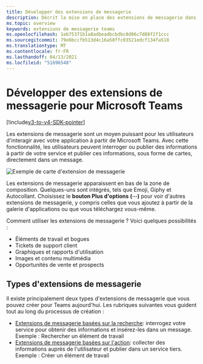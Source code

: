 ```yaml
---
title: Développer des extensions de messagerie
description: Décrit la mise en place des extensions de messagerie dans Microsoft Teams
ms.topic: overview
keywords: extensions de messagerie teams
ms.openlocfilehash: 1eb75371b1a8adbeadbcbdbc0d06c7d88f2f1ccc
ms.sourcegitcommit: 79e6bccfb513d4c16a58ffc03521edcf134fa518
ms.translationtype: MT
ms.contentlocale: fr-FR
ms.lasthandoff: 04/13/2021
ms.locfileid: "51696548"
---
```

# <a name="develop-messaging-extensions-for-microsoft-teams"></a>Développer des extensions de messagerie pour Microsoft Teams

[!include[v3-to-v4-SDK-pointer](~/includes/v3-to-v4-pointer-me.md)]

Les extensions de messagerie sont un moyen puissant pour les utilisateurs d'interagir avec votre application à partir de Microsoft Teams. Avec cette fonctionnalité, les utilisateurs peuvent interroger ou publier des informations à partir de votre service et publier ces informations, sous forme de cartes, directement dans un message.

![Exemple de carte d'extension de messagerie](~/assets/images/compose-extensions/ceexample.png)

Les extensions de messagerie apparaissent en bas de la zone de composition. Quelques-uns sont intégrés, tels que Emoji, Giphy et Autocollant. Choisissez le **bouton Plus d'options** **(&#8943;)** pour voir d'autres extensions de messagerie, y compris celles que vous ajoutez à partir de la galerie d'applications ou que vous téléchargez vous-même.

Comment utiliser les extensions de messagerie ? Voici quelques possibilités :

* Éléments de travail et bogues
* Tickets de support client
* Graphiques et rapports d'utilisation
* Images et contenu multimédia
* Opportunités de vente et prospects

## <a name="types-of-messaging-extensions"></a>Types d'extensions de messagerie

Il existe principalement deux types d'extensions de messagerie que vous pouvez créer pour Teams aujourd'hui. Les rubriques suivantes vous guident tout au long du processus de création :

* [Extensions de messagerie basées sur la recherche](~/resources/messaging-extension-v3/search-extensions.md): interrogez votre service pour obtenir des informations et insérez-les dans un message. Exemple : Rechercher un élément de travail
* [Extensions de messagerie basées sur l'action](~/resources/messaging-extension-v3/create-extensions.md): collecter des informations auprès de l'utilisateur et publier dans un service tiers. Exemple : Créer un élément de travail
